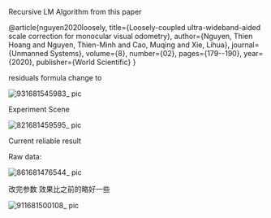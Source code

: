 Recursive LM Algorithm from this paper

@article{nguyen2020loosely,
  title={Loosely-coupled ultra-wideband-aided scale correction for monocular visual odometry},
  author={Nguyen, Thien Hoang and Nguyen, Thien-Minh and Cao, Muqing and Xie, Lihua},
  journal={Unmanned Systems},
  volume={8},
  number={02},
  pages={179--190},
  year={2020},
  publisher={World Scientific}
}

residuals formula change to

![931681545983_ pic](https://user-images.githubusercontent.com/54940667/232199187-f1a0c656-dbfc-4679-9bce-8ec6d0818b9a.jpg)

Experiment Scene

![821681459595_ pic](https://user-images.githubusercontent.com/54940667/232040281-229ba17b-97cf-4cd8-8b2e-68ecff2d63b8.jpg)

Current reliable result

Raw data:

![861681476544_ pic](https://user-images.githubusercontent.com/54940667/232048080-609707b1-2ef5-4f76-a8be-bcf20d657021.jpg)

改完参数 效果比之前的略好一些

![911681500108_ pic](https://user-images.githubusercontent.com/54940667/232137163-fa4abf38-2a2e-4916-a1a7-0f9efecc521c.jpg)
